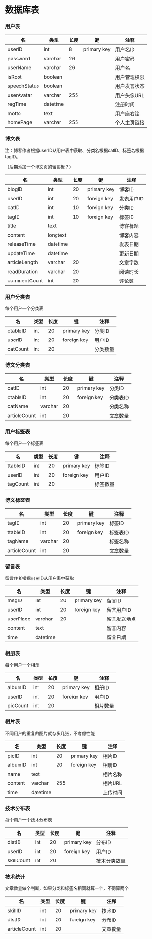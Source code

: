 # 数据库表  

### 用户表

| 名           | 类型     | 长度 | 键          | 注释         |
| ------------ | -------- | ---- | ----------- | ------------ |
| userID       | int      | 8    | primary key | 用户名ID     |
| password     | varchar  | 26   |             | 用户密码     |
| userName     | varchar  | 26   |             | 用户名       |
| isRoot       | boolean  |      |             | 用户管理权限 |
| speechStatus | boolean  |      |             | 用户发言状态 |
| userAvatar   | varchar  | 255  |             | 用户头像URL  |
| regTime      | datetime |      |             | 注册时间     |
| motto        | text     |      |             | 用户座右铭   |
| homePage     | varchar  | 255  |             | 个人主页链接 |

### 博文表

注：博客作者根据userID从用户表中获取、分类名根据catID、标签名根据tagID。

（后期添加一个博文页的留言板？）

| 名            | 类型     | 长度 | 键          | 注释       |
| ------------- | -------- | ---- | ----------- | ---------- |
| blogID        | int      | 20   | primary key | 博客ID     |
| userID        | int      | 20   | foreign key | 发表用户ID |
| catID         | int      | 10   | foreign key | 分类ID     |
| tagID         | int      | 10   | foreign key | 标签ID     |
| title         | text     |      |             | 博客标题   |
| content       | longtext |      |             | 博客内容   |
| releaseTime   | datetime |      |             | 发表日期   |
| updateTime    | datetime |      |             | 更新日期   |
| articleLength | varchar  | 20   |             | 文章字数   |
| readDuration  | varchar  | 20   |             | 阅读时长   |
| commentCount  | int      | 20   |             | 评论数     |

### 用户分类表

每个用户一个分类表

| 名       | 类型 | 长度 | 键          | 注释     |
| -------- | ---- | ---- | ----------- | -------- |
| ctableID | int  | 20   | primary key | 分类ID   |
| userID   | int  | 20   | foreign key | 用户ID   |
| catCount | int  | 20   |             | 分类数量 |

### 博文分类表

| 名           | 类型    | 长度 | 键          | 注释     |
| ------------ | ------- | ---- | ----------- | -------- |
| catID        | int     | 20   | primary key | 分类ID   |
| ctableID     | int     | 20   | foreign key | 分类表ID |
| catName      | varchar | 20   |             | 分类名称 |
| articleCount | int     | 20   |             | 文章数量 |

### 用户标签表

每个用户一个标签表

| 名       | 类型 | 长度 | 键          | 注释     |
| -------- | ---- | ---- | ----------- | -------- |
| ttableID | int  | 20   | primary key | 标签ID   |
| userID   | int  | 20   | foreign key | 用户ID   |
| tagCount | int  | 20   |             | 标签数量 |

### 博文标签表

| 名           | 类型    | 长度 | 键          | 注释     |
| ------------ | ------- | ---- | ----------- | -------- |
| tagID        | int     | 20   | primary key | 标签ID   |
| ttableID     | int     | 20   | foreign key | 标签表ID |
| tagName      | varchar | 20   |             | 标签名称 |
| articleCount | int     | 20   |             | 文章数量 |

### 留言表

留言作者根据userID从用户表中获取

| 名        | 类型     | 长度 | 键          | 注释         |
| --------- | -------- | ---- | ----------- | ------------ |
| msgID     | int      | 20   | primary key | 留言ID       |
| userID    | int      | 20   | foreign key | 留言用户ID   |
| userPlace | varchar  | 20   |             | 留言发送地点 |
| content   | text     |      |             | 留言内容     |
| time      | datetime |      |             | 留言日期     |

### 相册表

每个用户一个相册

| 名       | 类型 | 长度 | 键          | 注释     |
| -------- | ---- | ---- | ----------- | -------- |
| albumID  | int  | 20   | primary key | 相册ID   |
| userID   | int  | 20   | foreign key | 用户ID   |
| picCount | int  | 20   |             | 相片数量 |

### 相片表

不同用户的重复的图片就存多几张，不考虑性能

| 名      | 类型     | 长度 | 键          | 注释     |
| ------- | -------- | ---- | ----------- | -------- |
| picID   | int      | 20   | primary key | 相片ID   |
| albumID | int      | 20   | foreign key | 相册ID   |
| name    | text     |      |             | 相片名称 |
| content | varchar  | 255  |             | 相片URL  |
| time    | datetime |      |             | 上传时间 |

### 技术分布表

每个用户一个技术分布表

| 名         | 类型 | 长度 | 键          | 注释         |
| ---------- | ---- | ---- | ----------- | ------------ |
| distID     | int  | 20   | primary key | 分布ID       |
| userID     | int  | 20   | foreign key | 用户ID       |
| skillCount | int  | 20   |             | 技术分类数量 |

### 技术统计

文章数量做个判断，如果分类和标签名相同就算一个，不同算两个

| 名           | 类型 | 长度 | 键          | 注释     |
| ------------ | ---- | ---- | ----------- | -------- |
| skillID      | int  | 20   | primary key | 技术ID   |
| distID       | int  | 20   | foreign key | 分布ID   |
| articleCount | int  | 20   |             | 文章数量 |